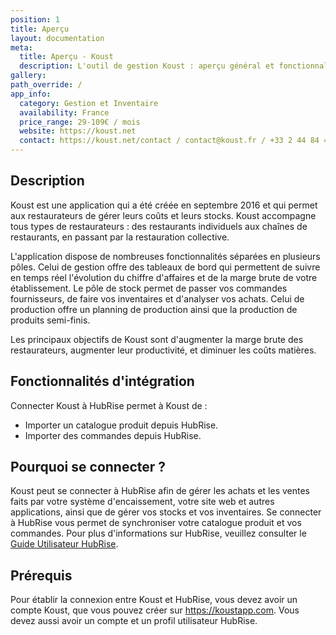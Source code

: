 ```yaml
---
position: 1
title: Aperçu
layout: documentation
meta:
  title: Aperçu - Koust
  description: L'outil de gestion Koust : aperçu général et fonctionnalités de l'intégration avec HubRise.
gallery:
path_override: /
app_info:
  category: Gestion et Inventaire
  availability: France
  price_range: 29-109€ / mois
  website: https://koust.net
  contact: https://koust.net/contact / contact@koust.fr / +33 2 44 84 43 88
---
```


## Description

Koust est une application qui a été créée en septembre 2016 et qui permet aux restaurateurs de gérer leurs coûts et leurs stocks. Koust accompagne tous types de restaurateurs : des restaurants individuels aux chaînes de restaurants, en passant par la restauration collective.

L'application dispose de nombreuses fonctionnalités séparées en plusieurs pôles. Celui de gestion offre des tableaux de bord qui permettent de suivre en temps réel l'évolution du chiffre d'affaires et de la marge brute de votre établissement. Le pôle de stock permet de passer vos commandes fournisseurs, de faire vos inventaires et d'analyser vos achats. Celui de production offre un planning de production ainsi que la production de produits semi-finis.

Les principaux objectifs de Koust sont d'augmenter la marge brute des restaurateurs, augmenter leur productivité, et diminuer les coûts matières.

## Fonctionnalités d'intégration

Connecter Koust à HubRise permet à Koust de :

- Importer un catalogue produit depuis HubRise.
- Importer des commandes depuis HubRise.

## Pourquoi se connecter ?

Koust peut se connecter à HubRise afin de gérer les achats et les ventes faits par votre système d'encaissement, votre site web et autres applications, ainsi que de gérer vos stocks et vos inventaires. Se connecter à HubRise vous permet de synchroniser votre catalogue produit et vos commandes. Pour plus d'informations sur HubRise, veuillez consulter le [Guide Utilisateur HubRise](/docs).

## Prérequis

Pour établir la connexion entre Koust et HubRise, vous devez avoir un compte Koust, que vous pouvez créer sur https://koustapp.com. Vous devez aussi avoir un compte et un profil utilisateur HubRise.
